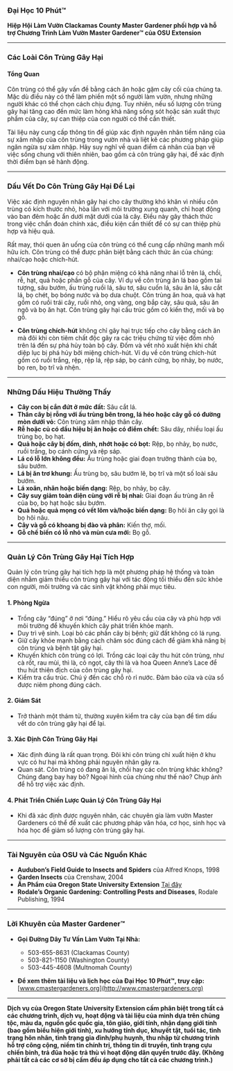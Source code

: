 ### Đại Học 10 Phút™

**Hiệp Hội Làm Vườn Clackamas County Master Gardener phối hợp và hỗ trợ Chương Trình Làm Vườn Master Gardener™ của OSU Extension**

---

### Các Loài Côn Trùng Gây Hại

#### Tổng Quan
Côn trùng có thể gây vấn đề bằng cách ăn hoặc gặm cây cối của chúng ta. Mặc dù điều này có thể làm phiền một số người làm vườn, nhưng những người khác có thể chọn cách chịu đựng. Tuy nhiên, nếu số lượng côn trùng gây hại tăng cao đến mức làm hỏng khả năng sống sót hoặc sản xuất thực phẩm của cây, sự can thiệp của con người có thể cần thiết.  

Tài liệu này cung cấp thông tin để giúp xác định nguyên nhân tiềm năng của sự xâm nhập của côn trùng trong vườn nhà và liệt kê các phương pháp giúp ngăn ngừa sự xâm nhập. Hãy suy nghĩ về quan điểm cá nhân của bạn về việc sống chung với thiên nhiên, bao gồm cả côn trùng gây hại, để xác định thời điểm bạn sẽ hành động.  

---

### Dấu Vết Do Côn Trùng Gây Hại Để Lại

Việc xác định nguyên nhân gây hại cho cây thường khó khăn vì nhiều côn trùng có kích thước nhỏ, hòa lẫn với môi trường xung quanh, chỉ hoạt động vào ban đêm hoặc ẩn dưới mặt dưới của lá cây. Điều này gây thách thức trong việc chẩn đoán chính xác, điều kiện cần thiết để có sự can thiệp phù hợp và hiệu quả.  

Rất may, thói quen ăn uống của côn trùng có thể cung cấp những manh mối hữu ích. Côn trùng có thể được phân biệt bằng cách thức ăn của chúng: nhai/cạo hoặc chích-hút.  

- **Côn trùng nhai/cạo** có bộ phận miệng có khả năng nhai lỗ trên lá, chồi, rễ, hạt, quả hoặc phần gỗ của cây. Ví dụ về côn trùng ăn lá bao gồm tai tượng, sâu bướm, ấu trùng ruồi lá, sâu tơ, sâu cuốn lá, sâu ăn lá, sâu cắt lá, bọ chét, bọ bóng nước và bọ dưa chuột. Côn trùng ăn hoa, quả và hạt gồm có ruồi trái cây, ruồi nhỏ, ong vàng, ong bắp cày, sâu quả, sâu ăn ngô và bọ ăn hạt. Côn trùng gây hại cấu trúc gồm có kiến thợ, mối và bọ gỗ.  

- **Côn trùng chích-hút** không chỉ gây hại trực tiếp cho cây bằng cách ăn mà đôi khi còn tiêm chất độc gây ra các triệu chứng từ việc đốm nhỏ trên lá đến sự phá hủy toàn bộ cây. Đốm và vết nhỏ xuất hiện khi chất diệp lục bị phá hủy bởi miệng chích-hút. Ví dụ về côn trùng chích-hút gồm có ruồi trắng, rệp, rệp lá, rệp sáp, bọ cánh cứng, bọ nhảy, bọ nước, bọ ren, bọ trĩ và nhện.

---

### Những Dấu Hiệu Thường Thấy

- **Cây con bị cắn đứt ở mức đất:** Sâu cắt lá.  
- **Thân cây bị rỗng với ấu trùng bên trong, lá héo hoặc cây gỗ có đường mòn dưới vỏ:** Côn trùng xâm nhập thân cây.  
- **Rễ hoặc củ có dấu hiệu bị ăn hoặc có điểm chết:** Sâu dây, nhiều loại ấu trùng bọ, bọ hạt.  
- **Quả hoặc cây bị đốm, dính, nhớt hoặc có bọt:** Rệp, bọ nhảy, bọ nước, ruồi trắng, bọ cánh cứng và rệp sáp.  
- **Lá có lỗ lớn không đều:** Ấu trùng hoặc giai đoạn trưởng thành của bọ, sâu bướm.  
- **Lá bị ăn trơ khung:** Ấu trùng bọ, sâu bướm lê, bọ trĩ và một số loài sâu bướm.  
- **Lá xoăn, nhăn hoặc biến dạng:** Rệp, bọ nhảy, bọ cây.  
- **Cây suy giảm toàn diện cùng với rễ bị nhai:** Giai đoạn ấu trùng ăn rễ của bọ, bọ hạt hoặc sâu bướm.  
- **Quả hoặc quả mọng có vết lõm và/hoặc biến dạng:** Bọ hôi ăn cây gọi là bọ hôi nâu.  
- **Cây và gỗ có khoang bị đào và phân:** Kiến thợ, mối.  
- **Gỗ chế biến có lỗ nhỏ và mùn cưa mới:** Bọ gỗ.

---

### Quản Lý Côn Trùng Gây Hại Tích Hợp

Quản lý côn trùng gây hại tích hợp là một phương pháp hệ thống và toàn diện nhằm giảm thiểu côn trùng gây hại với tác động tối thiểu đến sức khỏe con người, môi trường và các sinh vật không phải mục tiêu.

#### 1. Phòng Ngừa
- Trồng cây “đúng” ở nơi “đúng.” Hiểu rõ yêu cầu của cây và phù hợp với môi trường để khuyến khích cây phát triển khỏe mạnh.  
- Duy trì vệ sinh. Loại bỏ các phần cây bị bệnh; giữ đất không có lá rụng.  
- Giữ cây khỏe mạnh bằng cách chăm sóc đúng cách để giảm khả năng bị côn trùng và bệnh tật gây hại.  
- Khuyến khích côn trùng có lợi. Trồng các loại cây thu hút côn trùng, như cà rốt, rau mùi, thì là, cỏ ngọt, cây thì là và hoa Queen Anne’s Lace để thu hút thiên địch của côn trùng gây hại.  
- Kiểm tra cấu trúc. Chú ý đến các chỗ rò rỉ nước. Đảm bảo cửa và cửa sổ được niêm phong đúng cách.  

#### 2. Giám Sát
- Trở thành một thám tử, thường xuyên kiểm tra cây của bạn để tìm dấu vết do côn trùng gây hại để lại.

#### 3. Xác Định Côn Trùng Gây Hại
- Xác định đúng là rất quan trọng. Đôi khi côn trùng chỉ xuất hiện ở khu vực có hư hại mà không phải nguyên nhân gây ra.  
- Quan sát. Côn trùng có đang ăn lá, chồi hay các côn trùng khác không? Chúng đang bay hay bò? Ngoại hình của chúng như thế nào? Chụp ảnh để hỗ trợ việc xác định.  

#### 4. Phát Triển Chiến Lược Quản Lý Côn Trùng Gây Hại
- Khi đã xác định được nguyên nhân, các chuyên gia làm vườn Master Gardeners có thể đề xuất các phương pháp văn hóa, cơ học, sinh học và hóa học để giảm số lượng côn trùng gây hại.  

---

### Tài Nguyên của OSU và Các Nguồn Khác
- **Audubon’s Field Guide to Insects and Spiders** của Alfred Knops, 1998  
- **Garden Insects** của Crenshaw, 2004  
- **Ấn Phẩm của Oregon State University Extension** [Tại đây](https://catalog.extension.oregonstate.edu)  
- **Rodale’s Organic Gardening: Controlling Pests and Diseases**, Rodale Publishing, 1994  

---

### Lời Khuyên của Master Gardener™
- **Gọi Đường Dây Tư Vấn Làm Vườn Tại Nhà:**  
  - 503-655-8631 (Clackamas County)  
  - 503-821-1150 (Washington County)  
  - 503-445-4608 (Multnomah County)  

- **Để xem thêm tài liệu và lịch học của Đại Học 10 Phút™, truy cập:** [www.cmastergardeners.org](http://www.cmastergardeners.org)  

---

**Dịch vụ của Oregon State University Extension cấm phân biệt trong tất cả các chương trình, dịch vụ, hoạt động và tài liệu của mình dựa trên chủng tộc, màu da, nguồn gốc quốc gia, tôn giáo, giới tính, nhận dạng giới tính (bao gồm biểu hiện giới tính), xu hướng tính dục, khuyết tật, tuổi tác, tình trạng hôn nhân, tình trạng gia đình/phụ huynh, thu nhập từ chương trình hỗ trợ công cộng, niềm tin chính trị, thông tin di truyền, tình trạng cựu chiến binh, trả đũa hoặc trả thù vì hoạt động dân quyền trước đây. (Không phải tất cả các cơ sở bị cấm đều áp dụng cho tất cả các chương trình.)**
